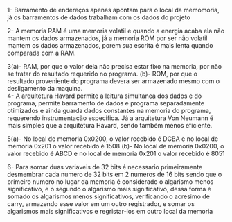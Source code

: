 1- Barramento de endereços apenas apontam para o local da memomoria, já os barramentos de dados trabalham com os dados do projeto

2- A memoria RAM é uma memoria volatil e quando a energia acaba ela não mantem os dados armazenados, já a memoria ROM por ser não volatil mantem os dados armazenados, porem sua escrita é mais lenta quando comparada com a RAM.

3(a)- RAM, por que o valor dela não precisa estar fixo na memoria, por não se tratar do resultado requerido no programa.
 (b)- ROM, por que o resultado proveniente do programa devera ser armazenado mesmo com o desligamento da maquina.  
4- A arquitetura Havard  permite a leitura simultanea dos dados e do programa, permite barramento de dados e programa separadamente otimizados e ainda guarda dados constantes na memoria do programa, requerendo instrumentação especifica. Já a arquitetura Von Neumann é mais simples que a arquitetura Havard, sendo também menos eficiente.

5(a)- No local de memoria 0x0200, o valor recebido é DCBA e no local de memoria 0x201 o valor recebido é 1508
 (b)- No local de memoria 0x0200, o valor recebido é ABCD e no local de memoria 0x201 o valor recebido é 8051

6- Para somar duas variaveis de 32 bits é necessario primeiramente desmembrar cada numero de 32 bits em 2 numeros de 16 bits sendo que o primeiro numero no lugar da memoria é considerado o algarismo menos significativo, e o segundo o algarismo mais significativo, dessa forma é somado os algarismos menos significativos, verificando o acresimo de carry, armazendo esse valor em um outro registrador, e somar os algarismos mais significativos e regristar-los em outro local da memoria
